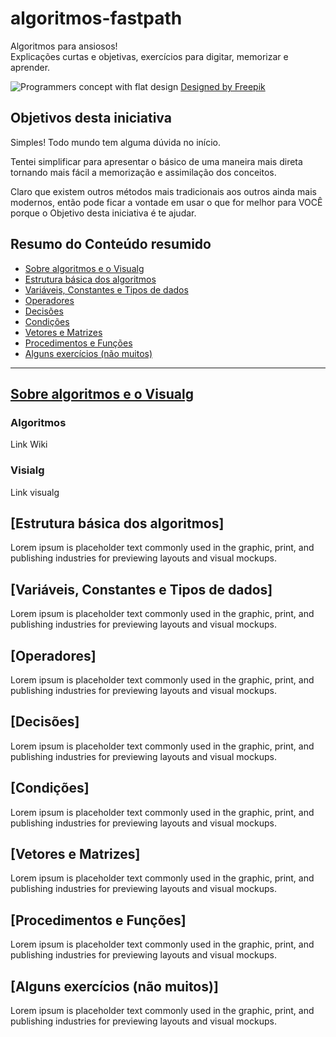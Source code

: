 # algoritmos-fastpath
Algoritmos para ansiosos! \
Explicações curtas e objetivas, exercícios para digitar, memorizar e aprender.

![Programmers concept with flat design](https://image.freepik.com/free-vector/programmers-concept-with-flat-design_23-2147849844.jpg)
[Designed by Freepik](https://www.freepik.com/free-vector/programmers-concept-with-flat-design_2456097.htm)


## Objetivos desta iniciativa
Simples! Todo mundo tem alguma dúvida no início.

Tentei simplificar para apresentar o básico de uma maneira mais direta tornando mais fácil a memorização e assimilação dos conceitos. 

Claro que existem outros métodos mais tradicionais aos outros ainda mais modernos, então pode ficar a vontade em usar o que for melhor para VOCÊ porque o Objetivo desta iniciativa é te ajudar.

## Resumo do Conteúdo resumido
* [Sobre algoritmos e o Visualg](https://github.com/saymoncoppi/algoritmos-fastpath#sobre-algoritmos-e-o-Visualg)
* [Estrutura básica dos algoritmos](https://github.com/saymoncoppi/algoritmos-fastpath#estrutura-basica-dos-algoritmos)
* [Variáveis, Constantes e Tipos de dados](https://github.com/saymoncoppi/algoritmos-fastpath#variaveis-constantes-e-tipos-de-dados)
* [Operadores](https://github.com/saymoncoppi/algoritmos-fastpath#operadores)
* [Decisões](https://github.com/saymoncoppi/algoritmos-fastpath#decisoes)
* [Condições](https://github.com/saymoncoppi/algoritmos-fastpath#condicoes)
* [Vetores e Matrizes](https://github.com/saymoncoppi/algoritmos-fastpath#vetores-e-matrizes)
* [Procedimentos e Funções](https://github.com/saymoncoppi/algoritmos-fastpath#procedimentos-e-funcoes)
* [Alguns exercícios (não muitos)](README.md#exercicios)

- - - 

## [Sobre algoritmos e o Visualg](#sobre-algoritmos-e-o-Visualg)
### Algoritmos
Link Wiki
### Visialg
Link visualg

## [Estrutura básica dos algoritmos]
Lorem ipsum is placeholder text commonly used in the graphic, print, and publishing industries for previewing layouts and visual mockups.

## [Variáveis, Constantes e Tipos de dados]
Lorem ipsum is placeholder text commonly used in the graphic, print, and publishing industries for previewing layouts and visual mockups.

## [Operadores]
Lorem ipsum is placeholder text commonly used in the graphic, print, and publishing industries for previewing layouts and visual mockups.

## [Decisões]
Lorem ipsum is placeholder text commonly used in the graphic, print, and publishing industries for previewing layouts and visual mockups.

## [Condições]
Lorem ipsum is placeholder text commonly used in the graphic, print, and publishing industries for previewing layouts and visual mockups.

## [Vetores e Matrizes]
Lorem ipsum is placeholder text commonly used in the graphic, print, and publishing industries for previewing layouts and visual mockups.

## [Procedimentos e Funções]
Lorem ipsum is placeholder text commonly used in the graphic, print, and publishing industries for previewing layouts and visual mockups.

## [Alguns exercícios (não muitos)]
Lorem ipsum is placeholder text commonly used in the graphic, print, and publishing industries for previewing layouts and visual mockups.


